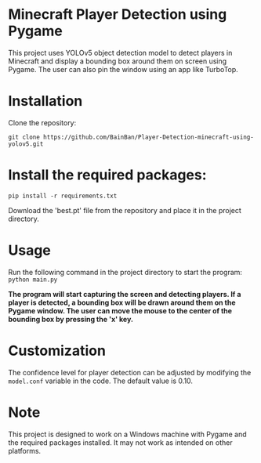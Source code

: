 # Minecraft Player Detection using Pygame

This project uses YOLOv5 object detection model to detect players in Minecraft and display a bounding box around them on screen using Pygame. The user can also pin the window using an app like TurboTop.

# Installation
Clone the repository:

```git clone https://github.com/BainBan/Player-Detection-minecraft-using-yolov5.git```
# Install the required packages:
```pip install -r requirements.txt```

Download the 'best.pt' file from the repository and place it in the project directory.
# Usage
Run the following command in the project directory to start the program:
```python main.py```


**The program will start capturing the screen and detecting players. If a player is detected, a bounding box will be drawn around them on the Pygame window. The user can move the mouse to the center of the bounding box by pressing the 'x' key.**


# Customization
The confidence level for player detection can be adjusted by modifying the ```model.conf``` variable in the code. The default value is 0.10.

# Note
This project is designed to work on a Windows machine with Pygame and the required packages installed. It may not work as intended on other platforms.
